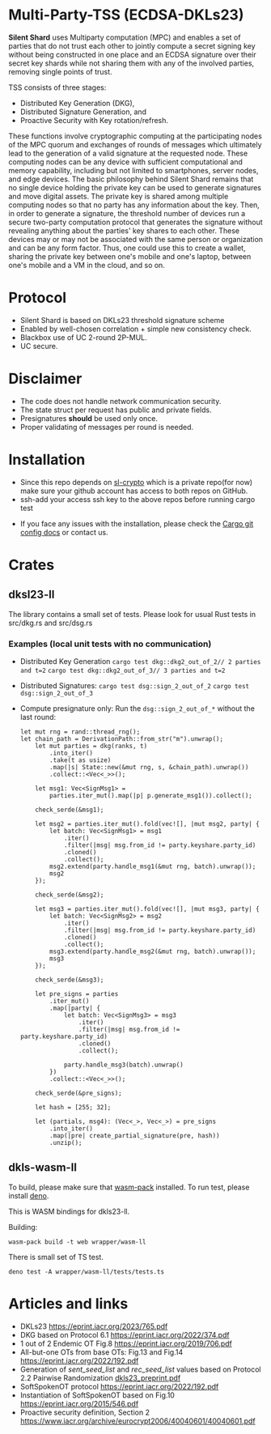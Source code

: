 # Multi-Party-TSS (ECDSA-DKLs23)

**Silent Shard**  uses 
Multiparty computation (MPC) and enables a set of parties that do
not trust each other to jointly compute a secret signing key without 
being constructed in one place and an ECDSA signature over their secret key shards 
while not sharing them with any of the involved parties, removing single points of trust.

TSS consists of three stages:

- Distributed Key Generation (DKG),
- Distributed Signature Generation, and
- Proactive Security with Key rotation/refresh.

These functions involve cryptographic computing at the participating
nodes of the MPC quorum and exchanges of rounds of messages which
ultimately lead to the generation of a valid signature at the
requested node. These computing nodes can be any device with
sufficient computational and memory capability, including but not
limited to smartphones, server nodes, and edge devices. The basic
philosophy behind Silent Shard remains that no single device holding
the private key can be used to generate signatures and move digital
assets. The private key is shared among multiple computing nodes so
that no party has any information about the key. Then, in order to
generate a signature, the threshold number of devices run a secure
two-party computation protocol that generates the signature without
revealing anything about the parties' key shares to each other. These
devices may or may not be associated with the same person or
organization and can be any form factor. Thus, one could use this to
create a wallet, sharing the private key between one's mobile and
one's laptop, between one's mobile and a VM in the cloud, and so on.


# Protocol

- Silent Shard is based on DKLs23 threshold signature scheme
- Enabled by well-chosen correlation + simple new consistency check.
- Blackbox use of UC 2-round 2P-MUL. 
- UC secure.

# Disclaimer
- The code does not handle network communication security.
- The state struct per request has public and private fields.
- Presignatures **should** be used only once.
- Proper validating of messages per round is needed.



# Installation

- Since this repo depends on  [sl-crypto](https://github.com/silence-laboratories/sl-crypto) which is a private repo(for now) make sure your github account has access to both repos on GitHub.
- ssh-add your access ssh key to the above repos before running cargo test

[//]: # (If you use SSH for GitHub authentication, please uncomment the ssh url as given in `Cargo.toml`.)
- If you face any issues with the installation, please check the [Cargo git config docs](https://doc.rust-lang.org/cargo/appendix/git-authentication.html) or contact us.

# Crates

## dksl23-ll

The library contains a small set of tests. Please look for usual Rust
tests in src/dkg.rs and src/dsg.rs
 ### Εxamples (local unit tests with no communication)
- Distributed Key Generation
  `cargo test dkg::dkg2_out_of_2// 2 parties and t=2`
  `cargo test dkg::dkg2_out_of_3// 3 parties and t=2`

- Distributed Signatures:
    `cargo test dsg::sign_2_out_of_2`
    `cargo test dsg::sign_2_out_of_3`

- Compute presignature only:
    Run the  `dsg::sign_2_out_of_*` without the last round:

      let mut rng = rand::thread_rng();
      let chain_path = DerivationPath::from_str("m").unwrap();
          let mut parties = dkg(ranks, t)
              .into_iter()
              .take(t as usize)
              .map(|s| State::new(&mut rng, s, &chain_path).unwrap())
              .collect::<Vec<_>>();

          let msg1: Vec<SignMsg1> =
              parties.iter_mut().map(|p| p.generate_msg1()).collect();

          check_serde(&msg1);

          let msg2 = parties.iter_mut().fold(vec![], |mut msg2, party| {
              let batch: Vec<SignMsg1> = msg1
                  .iter()
                  .filter(|msg| msg.from_id != party.keyshare.party_id)
                  .cloned()
                  .collect();
              msg2.extend(party.handle_msg1(&mut rng, batch).unwrap());
              msg2
          });

          check_serde(&msg2);

          let msg3 = parties.iter_mut().fold(vec![], |mut msg3, party| {
              let batch: Vec<SignMsg2> = msg2
                  .iter()
                  .filter(|msg| msg.from_id != party.keyshare.party_id)
                  .cloned()
                  .collect();
              msg3.extend(party.handle_msg2(&mut rng, batch).unwrap());
              msg3
          });

          check_serde(&msg3);

          let pre_signs = parties
              .iter_mut()
              .map(|party| {
                  let batch: Vec<SignMsg3> = msg3
                      .iter()
                      .filter(|msg| msg.from_id != party.keyshare.party_id)
                      .cloned()
                      .collect();

                  party.handle_msg3(batch).unwrap()
              })
              .collect::<Vec<_>>();

          check_serde(&pre_signs);

          let hash = [255; 32];

          let (partials, msg4): (Vec<_>, Vec<_>) = pre_signs
              .into_iter()
              .map(|pre| create_partial_signature(pre, hash))
              .unzip();


## dkls-wasm-ll

To build, please make sure that
[wasm-pack](https://rustwasm.github.io/wasm-pack/) installed. To run
test, please install [deno](https://deno.com).

This is WASM bindings for dkls23-ll.

Building:

```shell
wasm-pack build -t web wrapper/wasm-ll
```

There is small set of TS test.

```shell
deno test -A wrapper/wasm-ll/tests/tests.ts
```

# Articles and links
- DKLs23 https://eprint.iacr.org/2023/765.pdf
- DKG based on Protocol 6.1 https://eprint.iacr.org/2022/374.pdf
- 1 out of 2 Endemic OT Fig.8 https://eprint.iacr.org/2019/706.pdf
- All-but-one OTs from base OTs: Fig.13 and Fig.14 https://eprint.iacr.org/2022/192.pdf
- Generation of *sent_seed_list* and *rec_seed_list* values ​​based on Protocol 2.2 Pairwise Randomization [dkls23_preprint.pdf](docs/dkls23_preprint.pdf)
- SoftSpokenOT protocol https://eprint.iacr.org/2022/192.pdf
- Instantiation of SoftSpokenOT based on Fig.10 https://eprint.iacr.org/2015/546.pdf
- Proactive security definition, Section 2 https://www.iacr.org/archive/eurocrypt2006/40040601/40040601.pdf
